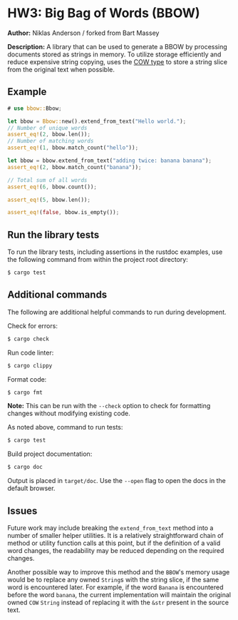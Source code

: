 # HW3: Big Bag of Words (BBOW)

**Author:** Niklas Anderson / forked from Bart Massey

**Description:** A library that can be used to generate a BBOW by processing documents stored as strings in memory. To utilize storage efficiently and reduce expensive string copying, uses the [COW type](https://doc.rust-lang.org/std/borrow/enum.Cow.html) to store a string slice from the original text when possible.

## Example
```rust
# use bbow::Bbow;

let bbow = Bbow::new().extend_from_text("Hello world.");
// Number of unique words
assert_eq!(2, bbow.len());
// Number of matching words
assert_eq!(1, bbow.match_count("hello"));

let bbow = bbow.extend_from_text("adding twice: banana banana");
assert_eq!(2, bbow.match_count("banana"));

// Total sum of all words
assert_eq!(6, bbow.count());

assert_eq!(5, bbow.len());

assert_eq!(false, bbow.is_empty());
```

## Run the library tests

To run the library tests, including assertions in the rustdoc examples, use the following command from within the project root directory:
```sh
$ cargo test
```

## Additional commands

The following are additional helpful commands to run during development.

Check for errors:
```sh
$ cargo check
```

Run code linter:
```sh
$ cargo clippy
```

Format code:
```sh
$ cargo fmt
```
**Note:** This can be run with the `--check` option to check for formatting changes without modifying existing code.

As noted above, command to run tests:
```sh
$ cargo test
```

Build project documentation:
```sh
$ cargo doc
```
Output is placed in `target/doc`. Use the `--open` flag to open the docs in the default browser.

## Issues

Future work may include breaking the `extend_from_text` method into a number of smaller helper utilities. It is a relatively straightforward chain of method or utility function calls at this point, but if the definition of a valid word changes, the readability may be reduced depending on the required changes.

Another possible way to improve this method and the `BBOW`'s memory usage would be to replace any owned `String`s with the string slice, if the same word is encountered later. For example, if the word `Banana` is encountered before the word `banana`, the current implementation will maintain the original owned `COW` `String` instead of replacing it with the `&str` present in the source text.
